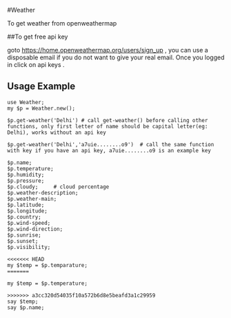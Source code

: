 #Weather

To get weather from openweathermap

##To get free api key

goto https://home.openweathermap.org/users/sign_up , you can use a disposable email if you do not want to give your real email. Once you logged in click on api keys .

## Usage Example

```perl6
use Weather;
my $p = Weather.new();

$p.get-weather('Delhi') # call get-weather() before calling other functions, only first letter of name should be capital letter(eg: Delhi), works without an api key

$p.get-weather('Delhi','a7uie........o9')  # call the same function with key if you have an api key, a7uie........o9 is an example key

$p.name;   
$p.temperature;
$p.humidity;
$p.pressure;
$p.cloudy;     # cloud percentage
$p.weather-description;
$p.weather-main;
$p.latitude;
$p.longitude;
$p.country;
$p.wind-speed;
$p.wind-direction;
$p.sunrise;
$p.sunset;
$p.visibility;  

<<<<<<< HEAD
my $temp = $p.temparature;
=======

my $temp = $p.temperature;

>>>>>>> a3cc320d54035f10a572b6d8e5beafd3a1c29959
say $temp;
say $p.name;
